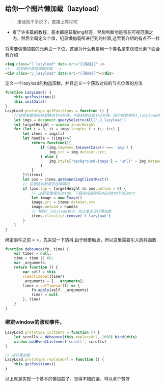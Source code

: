 ## 给你一个图片懒加载（lazyload）

> 废话就不多说了，直接上教程吧

- 看了许多篇的教程，基本都是获取img标签，然后判断他是否在可视范围之内。然后全局定义个值，纪录懒加载所进行到的位置,这里我介绍的有点不一样

将需要做懒加载的元素占一下位，这里为什么我是用一个类名是来获取元素下面会有介绍
```html
<img class="J_lazyload" data-src="{{路径}}" />
<!-- 这里是给背景做懒加载 -->
<div class="J_lazyload" data-src="{{路径}}"></div>
```

定义一个lazyload的构造函数，并且定义一个获取对应的节点位置的方法
```js
function LazyLoad() {
    this.getPositions()
    this.initData()
}
LazyLoad.prototype.getPositions = function () {
    //这里需要使用获取静态节点列表，不能获取动态节点列表，因为需要移除J_lazyload钩子
    let imgs = document.querySelectorAll('.J_lazyload')
    let targetHeight = window.innerHeight
    for (let i = 0, ii = imgs.length; i < ii; i++) {
        let items = imgs[i]
        let handle = ((img)=>{
            return function(){
                if (img.tagName.toLowerCase() === 'img') {
                    img.src = img.dataset.src;
                } else {
                    img.style['background-image'] = 'url(' + img.dataset.src + ')';
                }
            }
        })(items)
        let pos = items.getBoundingClientRect()
        // 这里是判断是否在屏幕内
        if (pos.top < targetHeight && pos.bottom > 0) {
            // 这里是使用的Image，下载完成后再将对应的dom节点的src
            let image = new Image()
            image.src = items.dataset.src
            image.onload = handle
            // 移除J_lazyload钩子，防止重复进行懒加载
            items.classList.remove('J_lazyload')
        }
    }
}
```

绑定事件之前 = >，先来说一下防抖,由于频繁触发，所以这里需要引入防抖函数

```js
function debounce(fn, time) {
    var timer = null;
    time = time || 60;
    var _arguments;
    return function () {
        var self = this
        clearTimeout(timer)
        _arguments = [...arguments];
        timer = setTimeout(() => {
            fn.apply(self, _arguments)
            timer = null
        }, time)
    }
}
```
### 绑定window的滚动事件，
```js
LazyLoad.prototype.initData = function () {
    let scrolls = debounce(this.replaceUrl, 1000).bind(this)
    window.addEventListener('scroll', scrolls)
}

// 进行懒加载
LazyLoad.prototype.replaceUrl = function () {
    this.getPositions()
}
```

以上就是实现一个基本的懒加载了。觉得不错的话，可以点个赞呀